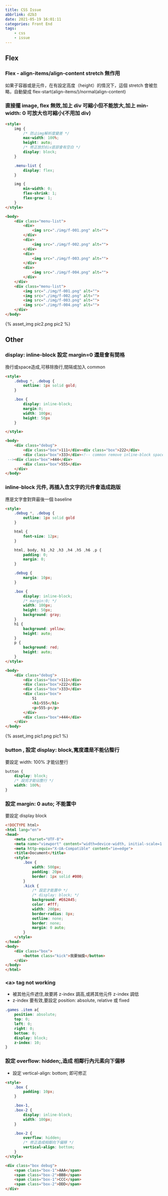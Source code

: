 ```yaml
---
title: CSS Issue
abbrlink: d2b3
date: 2021-05-19 16:01:11
categories: Front End
tags:
	- css
	- issue
---
```


## Flex
### Flex - align-items/align-content stretch 無作用
如果子容器或是元件，在有設定高度（height）的情況下，這個 stretch 會被忽略，自動變成 flex-start(align-items/)/normal(align-content)

<!--more-->

### 直接擺 image, flex 無效,加上 div 可縮小但不能放大,加上 min-width: 0 可放大也可縮小(不用加 div)
``` html
<style>
	img {
		/* 防止img解析度變差 */
		max-width: 100%;
		height: auto;
		/* 修正放於div底部會有空白 */
		display: block;
	}

	.menu-list {
		display: flex;
	}

	img {
		min-width: 0;
		flex-shrink: 1;
		flex-grow: 1;
	}
</style>

<body>
	<div class="menu-list">
		<div>
			<img src="./img/f-001.png" alt="">
		</div>
		<div>
			<img src="./img/f-002.png" alt="">
		</div>
		<div>
			<img src="./img/f-003.png" alt="">
		</div>
		<div>
			<img src="./img/f-004.png" alt="">
		</div>
	</div>
	<div class="menu-list">
		<img src="./img/f-001.png" alt="">
		<img src="./img/f-002.png" alt="">
		<img src="./img/f-003.png" alt="">
		<img src="./img/f-004.png" alt="">
	</div>
</body>
```
<div style="width:500px">
	{% asset_img pic2.png pic2 %}
</div>

## Other
### display: inline-block 設定 margin=0 還是會有間格
換行或space造成,可移除換行,間隔或加入 common
``` html
<style>
	.debug *, .debug {
		outline: 1px solid gold;
	}

	.box {
		display: inline-block;
		margin:0;
		width: 100px;
		height: 50px
	}

</style>

<body>
	<div class="debug">
		<div class="box">111</div><div class="box">222</div>
		<div class="box">333</div><!-- common remove inline-block space 
 --><div class="box">444</div>
		<div class="box">555</div>
	</div>
</body>
```

### inline-block 元件, 再插入含文字的元件會造成跑版
應是文字會對齊最後一個 baseline
``` html
<style>
	.debug *, .debug {
		outline: 1px solid gold
	}

	html {
		font-size: 12px;
	}

	html, body, h1 ,h2 ,h3 ,h4 ,h5 ,h6 ,p {
		padding: 0;
		margin: 0;
	}

	.debug {
		margin: 10px;
	}

	.box {
		display: inline-block;
		/* margin:0; */
		width: 100px;
		height: 50px;
		background: gray;
	}
	h1 {
		background: yellow;
		height: auto;
	}
	p {
		background: red;
		height: auto;
	}
</style>

<body>
	<div class="debug">
		<div class="box">111</div>
		<div class="box">222</div>
		<div class="box">333</div>
		<div class="box">
			51
			<h1>555</h1>
			<p>555-p</p>
		</div>
		<div class="box">444</div>
	</div>
</body>
```
<div style="width:500px">
	{% asset_img pic1.png pic1 %}
</div>

### button , 設定 display: block,寬度還是不能佔整行
要設定 width: 100% 才能佔整行
``` css
button {
	display: block;
	/* 設完才能佔整行 */
	width: 100%;
}
```

### 設定 margin: 0 auto; 不能置中
要設定 display block
``` html
<!DOCTYPE html>
<html lang="en">
<head>
	<meta charset="UTF-8">
	<meta name="viewport" content="width=device-width, initial-scale=1.0">
	<meta http-equiv="X-UA-Compatible" content="ie=edge">
	<title>Document</title>
	<style>
		.box {
			width: 500px;
			padding: 20px;
			border: 1px solid #000;
		}
		.kick {
			/* 設定才能置中 */
			/* display: block; */
			background: #E62A45;
			color: #fff;
			width: 200px;
			border-radius: 8px;
			outline: none;
			border: none;
			margin: 0 auto;
		}
	</style>
</head>
<body>
	<div class="box">
		<button class="kick">我要抽獎</button>
	</div>
</body>
</html>
```

### &lt;a&gt; tag not working
+ 被其他元件遮住,故要將 z-index 調高,或將其他元件 z-index 調低
+ z-index 要有效,要設定 position: absolute, relative 或 fixed
``` css
.games .item a{
	position: absolute;
	top: 0;
	left: 0;
	right: 0;
	bottom: 0;
	display: block;
	z-index: 10;
}
```

### 設定 overflow: hidden;,造成 相鄰行內元素向下偏移
+ 設定 vertical-align: bottom; 即可修正
``` html
<style>
	.box {
		padding: 10px;
	}

	.box-1,
	.box-2 {
		display: inline-block;
		width: 100px;
	}

	.box-2 {
		overflow: hidden;
		/* 修正造成相鄰向下偏移 */
		vertical-align: bottom;
	}
</style>

<div class="box debug">
	<span class="box-1">AAA</span>
	<span class="box-2">BBB</span>
	<span class="box-1">CCC</span>
	<span class="box-2">DDD</span>
</div>
```